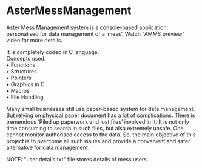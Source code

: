 # AsterMessManagement
Aster Mess Management system is a console-based application; personalised for data management of a ‘mess’.
Watch "AMMS preview" video for more details.

It is completely coded in C language.<br>
Concepts used:<br>
•	Functions<br>
•	Structures<br>
•	Pointers<br>
•	Graphics in C<br>
•	Macros<br>
•	File Handling<br>


Many small businesses still use paper-based system for data management. But relying on physical paper document has a lot of complications. There is tremendous ‘Piled up paperwork and lost files’ involved in it. It is not only time consuming to search in such files, but also extremely unsafe. One cannot monitor authorised access to the data. 
So, the main objective of this project is to overcome all such issues and provide a convenient and safer alternative for data management.

NOTE: "user details.txt" file stores details of mess users.
